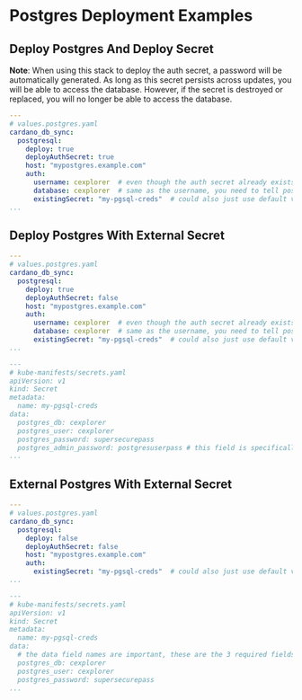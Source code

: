 # Postgres Deployment Examples


## Deploy Postgres And Deploy Secret

<b>Note</b>: When using this stack to deploy the auth secret, a password will be automatically generated. As long as this secret persists across updates, you will be able to access the database. However, if the secret is destroyed or replaced, you will no longer be able to access the database.

```yaml
---
# values.postgres.yaml
cardano_db_sync:
  postgresql:
    deploy: true
    deployAuthSecret: true
    host: "mypostgres.example.com"
    auth:
      username: cexplorer  # even though the auth secret already exists, you need to tell postgres what user should be created
      database: cexplorer  # same as the username, you need to tell postgres what database should be created
      existingSecret: "my-pgsql-creds"  # could also just use default value, if your secret matches that name
...
```


## Deploy Postgres With External Secret
```yaml
---
# values.postgres.yaml
cardano_db_sync:
  postgresql:
    deploy: true
    deployAuthSecret: false
    host: "mypostgres.example.com"
    auth:
      username: cexplorer  # even though the auth secret already exists, you need to tell postgres what user should be created
      database: cexplorer  # same as the username, you need to tell postgres what database should be created
      existingSecret: "my-pgsql-creds"  # could also just use default value, if your secret matches that name
...

---
# kube-manifests/secrets.yaml
apiVersion: v1
kind: Secret
metadata:
  name: my-pgsql-creds
data:
  postgres_db: cexplorer
  postgres_user: cexplorer
  postgres_password: supersecurepass
  postgres_admin_password: postgresuserpass # this field is specifically for the 'postgres' user on the database
...
```


## External Postgres With External Secret
```yaml
---
# values.postgres.yaml
cardano_db_sync:
  postgresql:
    deploy: false
    deployAuthSecret: false
    host: "mypostgres.example.com"
    auth:
      existingSecret: "my-pgsql-creds"  # could also just use default value, if your secret matches that name
...

---
# kube-manifests/secrets.yaml
apiVersion: v1
kind: Secret
metadata:
  name: my-pgsql-creds
data:
  # the data field names are important, these are the 3 required fields and their names
  postgres_db: cexplorer
  postgres_user: cexplorer
  postgres_password: supersecurepass
...
```
